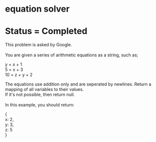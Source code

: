 # equation solver
# Status = Completed
This problem is asked by Google.<br><br>
You are given a series of arithmetic equations as a string, such as;<br>

y = x + 1<br>
5 = x + 3<br>
10 = z + y + 2<br>

The equations use addition only and are seperated by newlines. Return a mapping of all variables to their values.<br>
If it's not possible, then return null.<br><br>
In this example, you should return:<br>

{<br>
	x: 2,<br>
	y: 3,<br>
	z: 5<br>
}
